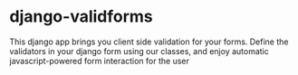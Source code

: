 django-validforms
=================

This django app brings you client side validation for your forms. Define the validators in your django form using our classes, and enjoy automatic javascript-powered form interaction for the user
